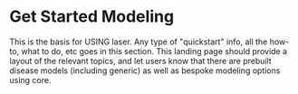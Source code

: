 # Get Started Modeling

This is the basis for USING laser. Any type of "quickstart" info, all the how-to, what to do, etc goes in this section. This landing page should provide a layout of the relevant topics, and let users know that there are prebuilt disease models (including generic) as well as bespoke modeling options using core.